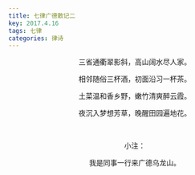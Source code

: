 ```yaml
---
title: 七律广德散记二
key: 2017.4.16
tags: 七律
categories: 律诗
---
```


<p align="center">三省通衢翠影斜，高山阔水尽人家。
</p>
<p align="center">相邻随俗三杯酒，初面沿习一杯茶。
</p>
<p align="center">土菜温和香乡野，嫩竹清爽醉云霞。
</p>
<p align="center">夜沉入梦想芳草，晚醒田园遍地花。
</p>
<p align="center"></br>
</p>
<p align="center">小注：
</p>
<p align="center">我是同事一行来广德乌龙山。
</p>
<p align="center"></br>
</p>
